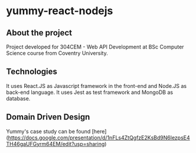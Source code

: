# yummy-react-nodejs

## About the project

Project developed for 304CEM - Web API Development at BSc Computer Science course from Coventry University.

## Technologies

It uses React.JS as Javascript framework in the front-end and Node.JS as back-end language. It uses Jest as test framework and MongoDB as database.

## Domain Driven Design

Yummy's case study can be found [here] (https://docs.google.com/presentation/d/1nFLs4ZtQgfzE2KsBd9N6lezpsE4TH46gaUFGyrm64EM/edit?usp=sharing)
